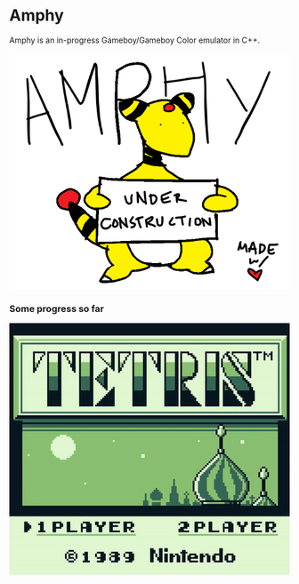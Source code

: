 # Amphy

Amphy is an in-progress Gameboy/Gameboy Color emulator in C++.

![amphy](./img/construction.bmp)

### Some progress so far

![tetris](./img/tetris.gif)
